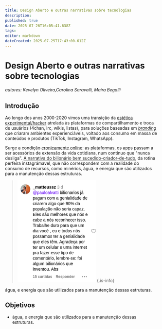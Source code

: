 ```yaml
---
title: Design Aberto e outras narrativas sobre tecnologias
description: 
published: true
date: 2025-07-26T16:05:41.638Z
tags: 
editor: markdown
dateCreated: 2025-07-25T17:43:00.612Z
---
```


# Design Aberto e outras narrativas sobre tecnologias

###### autores: Kevelyn Oliveira,Carolina Saravalli, Maira Begalli

## Introdução

Ao longo dos anos 2000-2020 vimos uma transição da [estética experimental/hacker](http://dx.doi.org/10.26512/2015.04.T.20590) atrelada às plataformas de compartilhamento e troca de usuários (4chan, irc, wikis, listas), para soluções baseadas em [*branding*](https://www.researchgate.net/publication/314101152_The_Language_of_Branding_Theory_Strategies_and_Tactics) que criaram ambientes experienciáveis, voltado aos consumo em massa de conteúdos e produtos (TikTok, Instagram, WhatsApp). 

Surge a condição [cronicamente online](https://kumarrayna.medium.com/the-effects-of-being-chronically-online-and-how-it-distorts-our-view-of-reality-23ae4e58e696): as plataformas, os apps passam a ser acessórios de extensão da vida cotidiana, num contínuo que "nunca desliga". [A narrativa do bilionário bem sucedido-criador-de-tudo](https://floatvibes.substack.com/p/vibes-iluminismo-das-trevas), da rotina perfeira instagrámavel, que não correspondem com a realidade do consumo de recursos, como minérios, água, e energia que são utilizados para a manutenção dessas estruturas.

> ![captura_de_tela_de_2025-07-04_15-41-20.png](/projetos/captura_de_tela_de_2025-07-04_15-41-20.png)
{.is-info}

água, e energia que são utilizados para a manutenção dessas estruturas.


## Objetivos

- água, e energia que são utilizados para a manutenção dessas estruturas.



